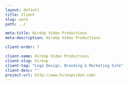 ```yaml
---
layout: default
title: Client
slug: work
path: ../

meta-title: HireUp Video Productions
meta-description: HireUp Video Productions

client-order: 7

client-name: HireUp Video Productions
client-slug: hireup
client-tag: "Logo Design, Branding & Marketing Site"
client-desc: ""
project-url: http://www.hireupvideo.com/
---
```

